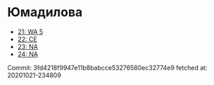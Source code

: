 # Юмадилова
- [21: WA 5](21.md)
- [22: CE](22.md)
- [23: NA](23.md)
- [24: NA](24.md)

Commit: 3fd4218f9947e11b8babcce53276580ec32774e9
 fetched at: 20201021-234809
